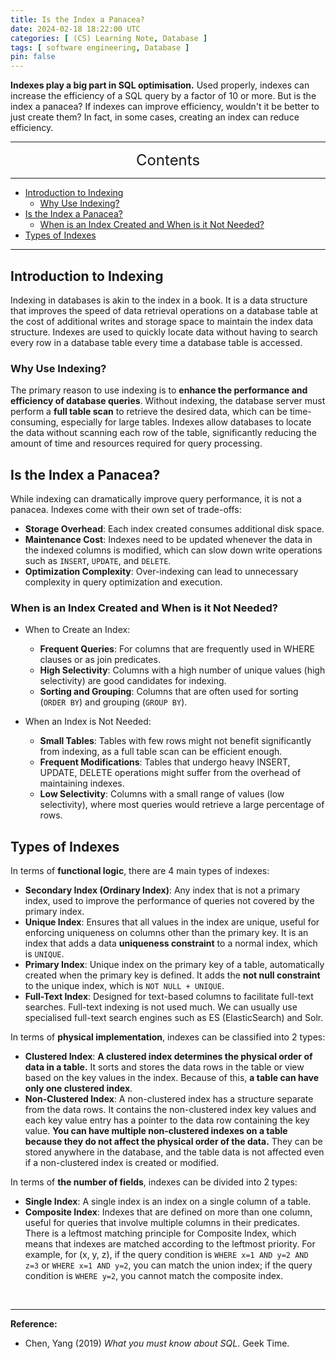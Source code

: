 ```yaml
---
title: Is the Index a Panacea?
date: 2024-02-18 18:22:00 UTC
categories: [ (CS) Learning Note, Database ]
tags: [ software engineering, Database ]
pin: false
---
```


**Indexes play a big part in SQL optimisation.** Used properly, indexes can increase the efficiency of a SQL query by a factor of 10 or more. But is the index a panacea? If indexes can improve efficiency, wouldn't it be better to just create them? In fact, in some cases, creating an index can reduce efficiency.

---
<center><font size='5'> Contents </font></center>

---

<!-- TOC -->
  * [Introduction to Indexing](#introduction-to-indexing)
    * [Why Use Indexing?](#why-use-indexing)
  * [Is the Index a Panacea?](#is-the-index-a-panacea)
    * [When is an Index Created and When is it Not Needed?](#when-is-an-index-created-and-when-is-it-not-needed)
  * [Types of Indexes](#types-of-indexes)
<!-- TOC -->

---

## Introduction to Indexing

Indexing in databases is akin to the index in a book. It is a data structure that improves the speed of data retrieval operations on a database table at the cost of additional writes and storage space to maintain the index data structure. Indexes are used to quickly locate data without having to search every row in a database table every time a database table is accessed.

### Why Use Indexing?

The primary reason to use indexing is to **enhance the performance and efficiency of database queries**. Without indexing, the database server must perform a **full table scan** to retrieve the desired data, which can be time-consuming, especially for large tables. Indexes allow databases to locate the data without scanning each row of the table, significantly reducing the amount of time and resources required for query processing.

## Is the Index a Panacea?

While indexing can dramatically improve query performance, it is not a panacea. Indexes come with their own set of trade-offs:

- **Storage Overhead**: Each index created consumes additional disk space.
- **Maintenance Cost**: Indexes need to be updated whenever the data in the indexed columns is modified, which can slow down write operations such as `INSERT`, `UPDATE`, and `DELETE`.
- **Optimization Complexity**: Over-indexing can lead to unnecessary complexity in query optimization and execution.

### When is an Index Created and When is it Not Needed?

- When to Create an Index:
  - **Frequent Queries**: For columns that are frequently used in WHERE clauses or as join predicates.
  - **High Selectivity**: Columns with a high number of unique values (high selectivity) are good candidates for indexing.
  - **Sorting and Grouping**: Columns that are often used for sorting (`ORDER BY`) and grouping (`GROUP BY`).

- When an Index is Not Needed:
  - **Small Tables**: Tables with few rows might not benefit significantly from indexing, as a full table scan can be efficient enough.
  - **Frequent Modifications**: Tables that undergo heavy INSERT, UPDATE, DELETE operations might suffer from the overhead of maintaining indexes.
  - **Low Selectivity**: Columns with a small range of values (low selectivity), where most queries would retrieve a large percentage of rows.

## Types of Indexes

In terms of **functional logic**, there are 4 main types of indexes:

- **Secondary Index (Ordinary Index)**: Any index that is not a primary index, used to improve the performance of queries not covered by the primary index. 
- **Unique Index**: Ensures that all values in the index are unique, useful for enforcing uniqueness on columns other than the primary key. It is an index that adds a data **uniqueness constraint** to a normal index, which is `UNIQUE`.
- **Primary Index**: Unique index on the primary key of a table, automatically created when the primary key is defined. It adds the **not null constraint** to the unique index, which is `NOT NULL + UNIQUE`. 
- **Full-Text Index**: Designed for text-based columns to facilitate full-text searches. Full-text indexing is not used much. We can usually use specialised full-text search engines such as ES (ElasticSearch) and Solr.

In terms of **physical implementation**, indexes can be classified into 2 types:

- **Clustered Index**: **A clustered index determines the physical order of data in a table.** It sorts and stores the data rows in the table or view based on the key values in the index. Because of this, **a table can have only one clustered index**. 
- **Non-Clustered Index**: A non-clustered index has a structure separate from the data rows. It contains the non-clustered index key values and each key value entry has a pointer to the data row containing the key value. **You can have multiple non-clustered indexes on a table because they do not affect the physical order of the data.** They can be stored anywhere in the database, and the table data is not affected even if a non-clustered index is created or modified. 

In terms of **the number of fields**, indexes can be divided into 2 types:

- **Single Index**: A single index is an index on a single column of a table.
- **Composite Index**: Indexes that are defined on more than one column, useful for queries that involve multiple columns in their predicates. There is a leftmost matching principle for Composite Index, which means that indexes are matched according to the leftmost priority. For example, for (x, y, z), if the query condition is `WHERE x=1 AND y=2 AND z=3` or `WHERE x=1 AND y=2`, you can match the union index; if the query condition is `WHERE y=2`, you cannot match the composite index.


<br>

---

**Reference:**

- Chen, Yang (2019) _What you must know about SQL_. Geek Time.
